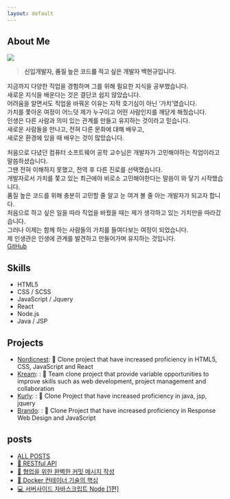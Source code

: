 ```yaml
---
layout: default
---
```


## About Me

<img class="profile-picture" src="https://avatars.githubusercontent.com/u/114740158?v=4">

>**신입개발자, 품질 높은 코드를 적고 싶은 개발자 백현규입니다.**

지금까지 다양한 직업을 경험하며 그를 위해 필요한 지식을 공부했습니다.  
새로운 지식을 배운다는 것은 결단코 쉽지 않았습니다.  
어려움을 알면서도 직업을 바꿔온 이유는 지적 호기심이 아닌 ‘가치’였습니다.  
가치를 쫓아온 여정이 어느덧 제가 누구이고 어떤 사람인지를 깨닫게 해줬습니다.  
인생은 다른 사람과 의미 있는 관계를 만들고 유지하는 것이라고 믿습니다.   
새로운 사람들을 만나고, 전혀 다른 문화에 대해 배우고,  
새로운 환경에 있을 때 배우는 것이 많았습니다.

처음으로 다녔던 컴퓨터 소프트웨어 공학 교수님은 개발자가 고민해야하는 직업이라고 말씀하셨습니다.  
그땐 전혀 이해하지 못했고, 전역 후 다른 진로를 선택했습니다.  
개발자로서 가치를 쫓고 있는 최근에야 비로소 고민해야한다는 말씀이 와 닿기 시작했습니다.  
품질 높은 코드를 위해 충분히 고민할 줄 알고 눈 여겨 볼 줄 아는 개발자가 되고자 합니다.  
처음으로 하고 싶은 일을 따라 직업을 바꿨을 때는 제가 생각하고 있는 가치만을 따라갔습니다.  
그러나 이제는 함께 하는 사람들의 가치를 들여다보는 여정이 되었습니다.  
제 인생관은 인생에 관계를 발견하고 만들어가며 유지하는 것입니다.  
[GitHub](https://github.com/sambeak)

## Skills

* HTML5
* CSS / SCSS
* JavaScript / Jquery
* React
* Node.js
* Java / JSP

## Projects

- [Nordicnest](https://github.com/sambeak/nordicnest_react): 📄 Clone project that have increased proficiency in HTML5, CSS, JavaScript and React
- [Kream](https://github.com/sambeak/kream_react): : 📄 Team clone project that provide variable opportunities to improve skills such as web development, project management and collaboration
- [Kurly](https://github.com/sambeak/kurly_react): : 📄 Clone Project that have increased proficiency in java, jsp, jquery
- [Brando](https://github.com/sambeak/brando_js): : 📄 Clone Project that have increased proficiency in Response Web Design and JavaScript

## posts
- [ALL POSTS](https://sambeak.github.io)
- [🏰 RESTful API](https://sambeak.github.io/posts/restful-api/)
- [🤝 협업을 위한 완벽한 커밋 메시지 작성](https://sambeak.github.io/posts/commit/)
- [🚢 Docker 컨테이너 기술의 핵심](https://sambeak.github.io/posts/docker/)
- [💻 서버사이드 자바스크립트 Node [1편]](https://sambeak.github.io/posts/nodejs/)